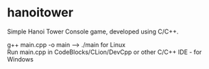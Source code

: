 # hanoitower
Simple Hanoi Tower Console game, developed using C/C++.

g++ main.cpp -o main --> ./main for Linux <br>
Run main.cpp in CodeBlocks/CLion/DevCpp or other C/C++ IDE - for Windows <br>
